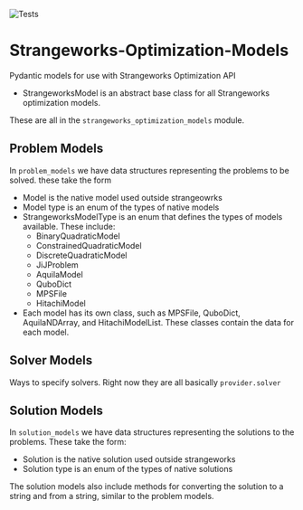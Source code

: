 ![Tests](https://github.com/strangeworks/strangeworks-optimization-models/actions/workflows/cron_test.yml/badge.svg)

# Strangeworks-Optimization-Models
Pydantic models for use with Strangeworks Optimization API
- StrangeworksModel is an abstract base class for all Strangeworks optimization models.

These are all in the `strangeworks_optimization_models` module.

## Problem Models
In `problem_models` we have data structures representing the problems to be solved. these take the form

- Model is the native model used outside strangeowrks
- Model type is an enum of the types of native models
- StrangeworksModelType is an enum that defines the types of models available. These include:
    - BinaryQuadraticModel
    - ConstrainedQuadraticModel
    - DiscreteQuadraticModel
    - JiJProblem
    - AquilaModel
    - QuboDict
    - MPSFile
    - HitachiModel
- Each model has its own class, such as MPSFile, QuboDict, AquilaNDArray, and HitachiModelList. These classes contain the data for each model.


## Solver Models

Ways to specify solvers. Right now they are all basically `provider.solver`

## Solution Models
In `solution_models` we have data structures representing the solutions to the problems. These take the form:

- Solution is the native solution used outside strangeworks
- Solution type is an enum of the types of native solutions

The solution models also include methods for converting the solution to a string and from a string, similar to the problem models.
